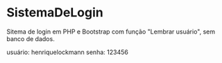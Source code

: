 # SistemaDeLogin
Sitema de login em PHP e Bootstrap com função "Lembrar usuário", sem banco de dados.

usuário: henriquelockmann
senha: 123456

